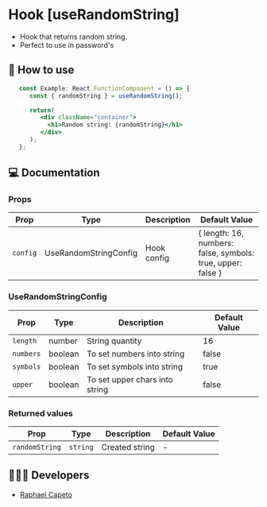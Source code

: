# Hook [useRandomString]

- Hook that returns random string.
- Perfect to use in password's

## 🚀 How to use

```jsx
   const Example: React.FunctionComponent = () => {
      const { randomString } = useRandomString();

      return(
         <div className="container">
           <h1>Random string: {randomString}</h1>
         </div>
      );
   };
```

## 💻 Documentation

### Props

| Prop | Type | Description                                                                                                                                         | Default Value |
| --------- | -------- | ------------------------------------------------------------------------------------------------------------------------------------------------------- | ----------------- |
| `config`  | UseRandomStringConfig |  Hook config | { length: 16, numbers: false, symbols: true, upper: false } |


### UseRandomStringConfig

| Prop | Type | Description                                                                                                                                         | Default Value |
| --------- | -------- | ------------------------------------------------------------------------------------------------------------------------------------------------------- | ----------------- |
| `length`  | number |  String quantity |  16 |
| `numbers`  | boolean |  To set numbers into string | false |
| `symbols`  | boolean |  To set symbols into string | true |
| `upper`  | boolean |  To set upper chars into string |  false |



### Returned values

| Prop | Type | Description                                                                                                                                         | Default Value |
| --------- | -------- | ------------------------------------------------------------------------------------------------------------------------------------------------------- | ----------------- |
| `randomString`  | `string` | Created string  | - |


## 👨🏻‍💻 Developers
- [Raphael Capeto](https://github.com/rcapeto)


